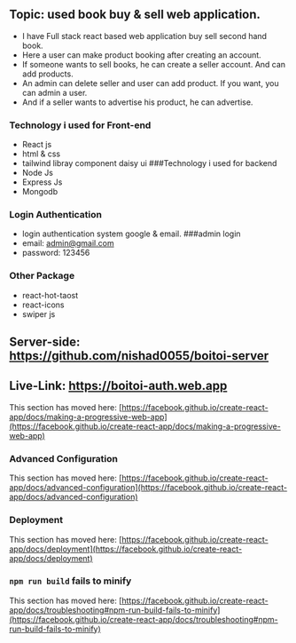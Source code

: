 ## Topic: used book buy & sell web application.
- I have Full stack react based web application buy sell second hand book.
- Here a user can make product booking after creating an account.
- If someone wants to sell books, he can create a seller account. And can add products.
- An admin can delete seller and user can add product. If you want, you can admin a user.
- And if a seller wants to advertise his product, he can advertise.
### Technology i used for Front-end
- React js
- html & css
- tailwind libray component daisy  ui
###Technology i used for backend
- Node Js
- Express Js
- Mongodb
### Login Authentication
- login authentication system google & email.
###admin login
- email: admin@gmail.com
- password: 123456

### Other Package
- react-hot-taost
- react-icons
- swiper js
## Server-side: https://github.com/nishad0055/boitoi-server
## Live-Link: https://boitoi-auth.web.app


This section has moved here: [https://facebook.github.io/create-react-app/docs/making-a-progressive-web-app](https://facebook.github.io/create-react-app/docs/making-a-progressive-web-app)

### Advanced Configuration

This section has moved here: [https://facebook.github.io/create-react-app/docs/advanced-configuration](https://facebook.github.io/create-react-app/docs/advanced-configuration)

### Deployment

This section has moved here: [https://facebook.github.io/create-react-app/docs/deployment](https://facebook.github.io/create-react-app/docs/deployment)

### `npm run build` fails to minify

This section has moved here: [https://facebook.github.io/create-react-app/docs/troubleshooting#npm-run-build-fails-to-minify](https://facebook.github.io/create-react-app/docs/troubleshooting#npm-run-build-fails-to-minify)
